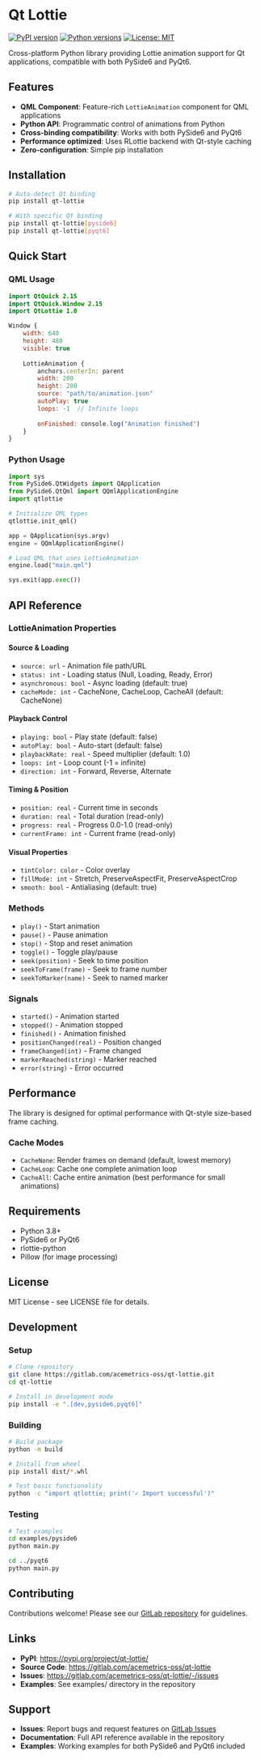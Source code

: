 # Qt Lottie

[![PyPI version](https://badge.fury.io/py/qt-lottie.svg)](https://badge.fury.io/py/qt-lottie)
[![Python versions](https://img.shields.io/pypi/pyversions/qt-lottie.svg)](https://pypi.org/project/qt-lottie/)
[![License: MIT](https://img.shields.io/badge/License-MIT-yellow.svg)](https://opensource.org/licenses/MIT)

Cross-platform Python library providing Lottie animation support for Qt applications, compatible with both PySide6 and PyQt6.

## Features

- **QML Component**: Feature-rich `LottieAnimation` component for QML applications
- **Python API**: Programmatic control of animations from Python
- **Cross-binding compatibility**: Works with both PySide6 and PyQt6
- **Performance optimized**: Uses RLottie backend with Qt-style caching
- **Zero-configuration**: Simple pip installation

## Installation

```bash
# Auto-detect Qt binding
pip install qt-lottie

# With specific Qt binding
pip install qt-lottie[pyside6]
pip install qt-lottie[pyqt6]
```

## Quick Start

### QML Usage

```qml
import QtQuick 2.15
import QtQuick.Window 2.15
import QtLottie 1.0

Window {
    width: 640
    height: 480
    visible: true
    
    LottieAnimation {
        anchors.centerIn: parent
        width: 200
        height: 200
        source: "path/to/animation.json"
        autoPlay: true
        loops: -1  // Infinite loops
        
        onFinished: console.log("Animation finished")
    }
}
```

### Python Usage

```python
import sys
from PySide6.QtWidgets import QApplication
from PySide6.QtQml import QQmlApplicationEngine
import qtlottie

# Initialize QML types
qtlottie.init_qml()

app = QApplication(sys.argv)
engine = QQmlApplicationEngine()

# Load QML that uses LottieAnimation
engine.load("main.qml")

sys.exit(app.exec())
```

## API Reference

### LottieAnimation Properties

#### Source & Loading
- `source: url` - Animation file path/URL
- `status: int` - Loading status (Null, Loading, Ready, Error)
- `asynchronous: bool` - Async loading (default: true)
- `cacheMode: int` - CacheNone, CacheLoop, CacheAll (default: CacheNone)

#### Playback Control
- `playing: bool` - Play state (default: false)
- `autoPlay: bool` - Auto-start (default: false)
- `playbackRate: real` - Speed multiplier (default: 1.0)
- `loops: int` - Loop count (-1 = infinite)
- `direction: int` - Forward, Reverse, Alternate

#### Timing & Position
- `position: real` - Current time in seconds
- `duration: real` - Total duration (read-only)
- `progress: real` - Progress 0.0-1.0 (read-only)
- `currentFrame: int` - Current frame (read-only)

#### Visual Properties
- `tintColor: color` - Color overlay
- `fillMode: int` - Stretch, PreserveAspectFit, PreserveAspectCrop
- `smooth: bool` - Antialiasing (default: true)

### Methods

- `play()` - Start animation
- `pause()` - Pause animation
- `stop()` - Stop and reset animation
- `toggle()` - Toggle play/pause
- `seek(position)` - Seek to time position
- `seekToFrame(frame)` - Seek to frame number
- `seekToMarker(name)` - Seek to named marker

### Signals

- `started()` - Animation started
- `stopped()` - Animation stopped
- `finished()` - Animation finished
- `positionChanged(real)` - Position changed
- `frameChanged(int)` - Frame changed
- `markerReached(string)` - Marker reached
- `error(string)` - Error occurred

## Performance

The library is designed for optimal performance with Qt-style size-based frame caching.

### Cache Modes

- `CacheNone`: Render frames on demand (default, lowest memory)
- `CacheLoop`: Cache one complete animation loop
- `CacheAll`: Cache entire animation (best performance for small animations)

## Requirements

- Python 3.8+
- PySide6 or PyQt6  
- rlottie-python
- Pillow (for image processing)

## License

MIT License - see LICENSE file for details.

## Development

### Setup
```bash
# Clone repository
git clone https://gitlab.com/acemetrics-oss/qt-lottie.git
cd qt-lottie

# Install in development mode
pip install -e ".[dev,pyside6,pyqt6]"
```

### Building
```bash
# Build package
python -m build

# Install from wheel
pip install dist/*.whl

# Test basic functionality
python -c "import qtlottie; print('✓ Import successful')"
```

### Testing
```bash
# Test examples
cd examples/pyside6
python main.py

cd ../pyqt6  
python main.py
```

## Contributing

Contributions welcome! Please see our [GitLab repository](https://gitlab.com/acemetrics-oss/qt-lottie) for guidelines.

## Links

- **PyPI**: https://pypi.org/project/qt-lottie/
- **Source Code**: https://gitlab.com/acemetrics-oss/qt-lottie
- **Issues**: https://gitlab.com/acemetrics-oss/qt-lottie/-/issues
- **Examples**: See examples/ directory in the repository

## Support

- **Issues**: Report bugs and request features on [GitLab Issues](https://gitlab.com/acemetrics-oss/qt-lottie/-/issues)
- **Documentation**: Full API reference available in the repository
- **Examples**: Working examples for both PySide6 and PyQt6 included